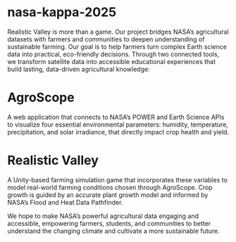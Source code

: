 # nasa-kappa-2025

Realistic Valley is more than a game. Our project bridges NASA’s agricultural datasets with farmers and communities to deepen understanding of sustainable farming. Our goal is to help farmers turn complex Earth science data into practical, eco-friendly decisions. Through two connected tools, we transform satellite data into accessible educational experiences that build lasting, data-driven agricultural knowledge:

# AgroScope 
A web application that connects to NASA’s POWER and Earth Science APIs to visualize four essential environmental parameters: humidity, temperature, precipitation, and solar irradiance, that directly impact crop health and yield.

# Realistic Valley
A Unity-based farming simulation game that incorporates these variables to model real-world farming conditions chosen through AgroScope. Crop growth is guided by an accurate plant growth model and informed by NASA’s Flood and Heat Data Pathfinder.

We hope to make NASA’s powerful agricultural data engaging and accessible, empowering farmers, students, and communities to better understand the changing climate and cultivate a more sustainable future.
